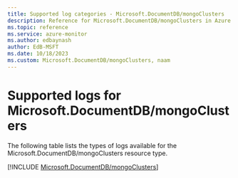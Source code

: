 ```yaml
---
title: Supported log categories - Microsoft.DocumentDB/mongoClusters
description: Reference for Microsoft.DocumentDB/mongoClusters in Azure Monitor Logs.
ms.topic: reference
ms.service: azure-monitor
ms.author: edbaynash
author: EdB-MSFT
ms.date: 10/18/2023
ms.custom: Microsoft.DocumentDB/mongoClusters, naam
---
```





# Supported logs for Microsoft.DocumentDB/mongoClusters  
The following table lists the types of logs available for the Microsoft.DocumentDB/mongoClusters resource type.
  
  
[!INCLUDE [Microsoft.DocumentDB/mongoClusters](./includes/Microsoft-DocumentDB-mongoClusters-logs-include.md)]
  
